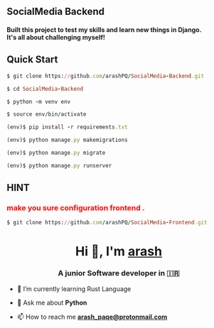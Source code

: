 ## SocialMedia Backend

<h4>Built this project to test my skills and learn new things in Django.<br>It's all about challenging myself!</h4>

## Quick Start

```ruby
$ git clone https://github.com/arashPQ/SocialMedia-Backend.git

$ cd SocialMedia-Backend

$ python -m venv env

$ source env/bin/activate

(env)$ pip install -r requirements.txt

(env)$ python manage.py makemigrations

(env)$ python manage.py migrate

(env)$ python manage.py runserver
```

## HINT
<h3 style="color: red;">
  make you sure configuration frontend .
</h3>

```ruby
$ git clone https://github.com/arashPQ/SocialMedia-Frontend.git
```


<h1 align="center">Hi 👋, I'm <a href="https://github.com/arashPQ" target="blank">
arash</a></h1>
<h3 align="center">A junior Software developer in &#127470&#127479 </h3>


- 🌱 I’m currently learning Rust Language

- 💬 Ask me about **Python**

- 📫 How to reach me **arash_paqe@protonmail.com**
